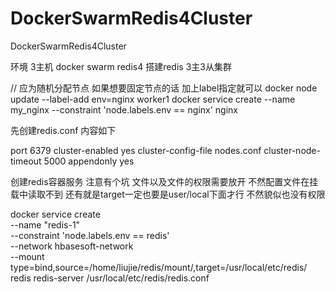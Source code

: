 # DockerSwarmRedis4Cluster
DockerSwarmRedis4Cluster

环境 3主机  docker swarm redis4 搭建redis 3主3从集群

// 应为随机分配节点 如果想要固定节点的话 加上label指定就可以
docker node update --label-add env=nginx worker1
docker service create --name my_nginx --constraint 'node.labels.env == nginx' nginx


先创建redis.conf 内容如下

port 6379
cluster-enabled yes
cluster-config-file nodes.conf
cluster-node-timeout 5000
appendonly yes



创建redis容器服务 
注意有个坑 文件以及文件的权限需要放开 不然配置文件在挂载中读取不到
           还有就是target一定也要是user/local下面才行 不然貌似也没有权限

docker service create   
--name "redis-1"   
--constraint 'node.labels.env == redis'   
--network hbasesoft-network   
--mount type=bind,source=/home/liujie/redis/mount/,target=/usr/local/etc/redis/   
redis redis-server /usr/local/etc/redis/redis.conf




